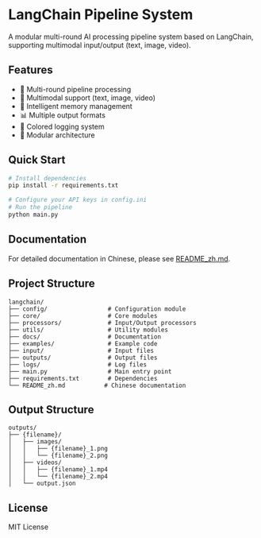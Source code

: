 # LangChain Pipeline System

A modular multi-round AI processing pipeline system based on LangChain, supporting multimodal input/output (text, image, video).

## Features

- 🔄 Multi-round pipeline processing
- 🎯 Multimodal support (text, image, video)
- 🧠 Intelligent memory management
- 📊 Multiple output formats
- 🎨 Colored logging system
- 🔧 Modular architecture

## Quick Start

```bash
# Install dependencies
pip install -r requirements.txt

# Configure your API keys in config.ini
# Run the pipeline
python main.py
```

## Documentation

For detailed documentation in Chinese, please see [README_zh.md](README_zh.md).

## Project Structure

```
langchain/
├── config/                 # Configuration module
├── core/                   # Core modules
├── processors/             # Input/Output processors
├── utils/                  # Utility modules
├── docs/                   # Documentation
├── examples/               # Example code
├── input/                  # Input files
├── outputs/                # Output files
├── logs/                   # Log files
├── main.py                 # Main entry point
├── requirements.txt        # Dependencies
└── README_zh.md           # Chinese documentation
```

## Output Structure

```
outputs/
├── {filename}/
│   ├── images/
│   │   ├── {filename}_1.png
│   │   └── {filename}_2.png
│   ├── videos/
│   │   ├── {filename}_1.mp4
│   │   └── {filename}_2.mp4
│   └── output.json
```

## License

MIT License
